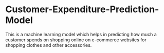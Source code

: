 # Customer-Expenditure-Prediction-Model
This is a machine learning model which helps in predicting how much a customer spends on shopping online on e-commerce websites for shopping clothes and other accessories.
